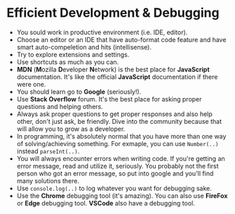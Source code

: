 # Efficient Development & Debugging

- You sould work in productive environment (i.e. IDE, editor).
- Choose an editor or an IDE that have auto-format code feature and have smart auto-compeletion and hits (intellisense).
- Try to explore extensions and settings.
- Use shortcuts as much as you can.
- **MDN** (**M**ozilla **D**eveloper **N**etwork) is the best place for **JavaScript** documentation. It's like the official **JavaScript** documentation if there were one.
- You should learn go to **Google** (seriously!).
- Use **Stack Overflow** forum. It's the best place for asking proper questions and helping others.
- Always ask proper questions to get proper responses and also help other, don't just ask, be friendly. Dive into the community because that will allow you to grow as a developer.
- In programming, it's absolutely normal that you have more than one way of solving/achieving something. For exmaple, you can use `Number(..)` instead `parseInt(..)`.
- You will always encounter errors when writing code. If you're getting an error message, read and utilize it, seriously. You probably not the first person who got an error message, so put into google and you'll find many solutions there.
- Use `console.log(..)` to log whatever you want for debugging sake.
- Use the **Chrome** debugging tool (it's amazing). You can also use **FireFox** or **Edge** debugging tool. **VSCode** also have a debugging tool.
